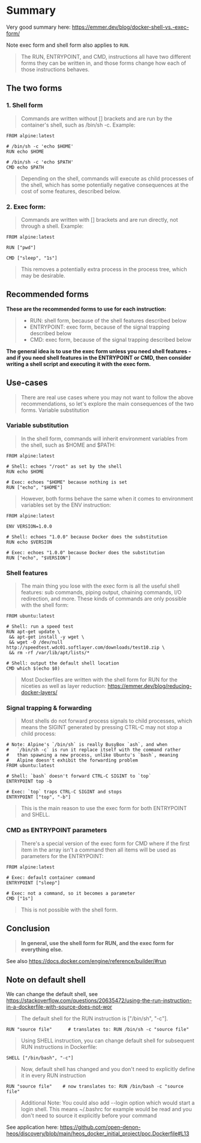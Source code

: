 # Summary 

Very good summary here: https://emmer.dev/blog/docker-shell-vs.-exec-form/

Note exec form and shell form also applies to `RUN`.

> The RUN, ENTRYPOINT, and CMD, instructions all have two different forms they can be written in, and those forms change how each of those instructions behaves.

## The two forms

### 1. Shell form

> Commands are written without [] brackets and are run by the container's shell, such as /bin/sh -c. Example:

````
FROM alpine:latest

# /bin/sh -c 'echo $HOME'
RUN echo $HOME

# /bin/sh -c 'echo $PATH'
CMD echo $PATH
````

> Depending on the shell, commands will execute as child processes of the shell, which has some potentially negative consequences at the cost of some features, described below.

### 2. Exec form:

> Commands are written with [] brackets and are run directly, not through a shell. Example:

````
FROM alpine:latest

RUN ["pwd"]

CMD ["sleep", "1s"]
````

> This removes a potentially extra process in the process tree, which may be desirable.

## Recommended forms

**These are the recommended forms to use for each instruction:**

> - RUN: shell form, because of the shell features described below
> - ENTRYPOINT: exec form, because of the signal trapping described below
> - CMD: exec form, because of the signal trapping described below


**The general idea is to use the exec form unless you need shell features - and if you need shell features in the ENTRYPOINT or CMD, then consider writing a shell script and executing it with the exec form.**


## Use-cases

> There are real use cases where you may not want to follow the above recommendations, so let's explore the main consequences of the two forms.
Variable substitution


### Variable substitution

> In the shell form, commands will inherit environment variables from the shell, such as $HOME and $PATH:

````
FROM alpine:latest

# Shell: echoes "/root" as set by the shell
RUN echo $HOME

# Exec: echoes "$HOME" because nothing is set
RUN ["echo", "$HOME"]
````

> However, both forms behave the same when it comes to environment variables set by the ENV instruction:

````
FROM alpine:latest

ENV VERSION=1.0.0

# Shell: echoes "1.0.0" because Docker does the substitution
RUN echo $VERSION

# Exec: echoes "1.0.0" because Docker does the substitution
RUN ["echo", "$VERSION"]
````

### Shell features

> The main thing you lose with the exec form is all the useful shell features: sub commands, piping output, chaining commands, I/O redirection, and more. These kinds of commands are only possible with the shell form:

````
FROM ubuntu:latest

# Shell: run a speed test
RUN apt-get update \
 && apt-get install -y wget \
 && wget -O /dev/null http://speedtest.wdc01.softlayer.com/downloads/test10.zip \
 && rm -rf /var/lib/apt/lists/*

# Shell: output the default shell location
CMD which $(echo $0)
````

> Most Dockerfiles are written with the shell form for RUN for the niceties as well as layer reduction: https://emmer.dev/blog/reducing-docker-layers/


### Signal trapping & forwarding

> Most shells do not forward process signals to child processes, which means the SIGINT generated by pressing CTRL-C may not stop a child process:

````
# Note: Alpine's `/bin/sh` is really BusyBox `ash`, and when
#   `/bin/sh -c` is run it replace itself with the command rather
#   than spawning a new process, unlike Ubuntu's `bash`, meaning
#   Alpine doesn't exhibit the forwarding problem
FROM ubuntu:latest

# Shell: `bash` doesn't forward CTRL-C SIGINT to `top`
ENTRYPOINT top -b

# Exec: `top` traps CTRL-C SIGINT and stops
ENTRYPOINT ["top", "-b"]
````

> This is the main reason to use the exec form for both ENTRYPOINT and SHELL.


### CMD as ENTRYPOINT parameters

> There's a special version of the exec form for CMD where if the first item in the array isn't a command then all items will be used as parameters for the ENTRYPOINT:

````
FROM alpine:latest

# Exec: default container command
ENTRYPOINT ["sleep"]

# Exec: not a command, so it becomes a parameter
CMD ["1s"]
````

> This is not possible with the shell form.

## Conclusion

> **In general, use the shell form for RUN, and the exec form for everything else.**

See also https://docs.docker.com/engine/reference/builder/#run

## Note on default shell

We can change the default shell, see https://stackoverflow.com/questions/20635472/using-the-run-instruction-in-a-dockerfile-with-source-does-not-wor



> The default shell for the RUN instruction is ["/bin/sh", "-c"].

````
RUN "source file"      # translates to: RUN /bin/sh -c "source file"
````

> Using SHELL instruction, you can change default shell for subsequent RUN instructions in Dockerfile:

````
SHELL ["/bin/bash", "-c"] 
````

> Now, default shell has changed and you don't need to explicitly define it in every RUN instruction

```
RUN "source file"    # now translates to: RUN /bin/bash -c "source file"
````

> Additional Note: You could also add --login option which would start a login shell. This means ~/.bashrc for example would be read and you don't need to source it explicitly before your command

See application here: https://github.com/open-denon-heos/discovery/blob/main/heos_docker_initial_project/poc.Dockerfile#L13 
